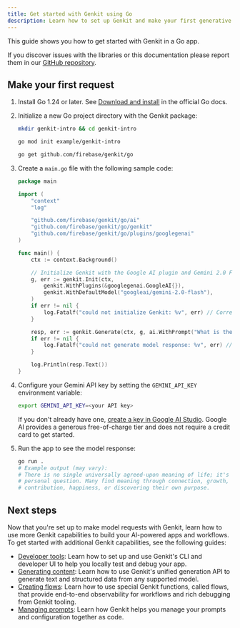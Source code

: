 ```yaml
---
title: Get started with Genkit using Go
description: Learn how to set up Genkit and make your first generative AI request in a Go application.
---
```


This guide shows you how to get started with Genkit in a Go app.

If you discover issues with the libraries or this documentation please report
them in our [GitHub repository](https://github.com/firebase/genkit/).

## Make your first request

1.  Install Go 1.24 or later. See [Download and install](https://go.dev/doc/install)
    in the official Go docs.

2.  Initialize a new Go project directory with the Genkit package:

    ```bash
    mkdir genkit-intro && cd genkit-intro

    go mod init example/genkit-intro

    go get github.com/firebase/genkit/go
    ```

3.  Create a `main.go` file with the following sample code:

    ```go
    package main

    import (
        "context"
        "log"

        "github.com/firebase/genkit/go/ai"
        "github.com/firebase/genkit/go/genkit"
        "github.com/firebase/genkit/go/plugins/googlegenai"
    )

    func main() {
        ctx := context.Background()

        // Initialize Genkit with the Google AI plugin and Gemini 2.0 Flash.
        g, err := genkit.Init(ctx,
            genkit.WithPlugins(&googlegenai.GoogleAI{}),
            genkit.WithDefaultModel("googleai/gemini-2.0-flash"),
        )
        if err != nil {
            log.Fatalf("could not initialize Genkit: %v", err) // Corrected format specifier
        }

        resp, err := genkit.Generate(ctx, g, ai.WithPrompt("What is the meaning of life?"))
        if err != nil {
            log.Fatalf("could not generate model response: %v", err) // Corrected format specifier
        }

        log.Println(resp.Text())
    }
    ```

4.  Configure your Gemini API key by setting the `GEMINI_API_KEY` environment
    variable:

    ```bash
    export GEMINI_API_KEY=<your API key>
    ```

    If you don't already have one, [create a key in Google AI Studio](https://aistudio.google.com/apikey).
    Google AI provides a generous free-of-charge tier and does not require a
    credit card to get started.

5.  Run the app to see the model response:

    ```bash
    go run .
    # Example output (may vary):
    # There is no single universally agreed-upon meaning of life; it's a deeply
    # personal question. Many find meaning through connection, growth,
    # contribution, happiness, or discovering their own purpose.
    ```

## Next steps

Now that you're set up to make model requests with Genkit, learn how to use more
Genkit capabilities to build your AI-powered apps and workflows. To get started
with additional Genkit capabilities, see the following guides:

*   [Developer tools](./devtools.md): Learn how to set up and use
    Genkit's CLI and developer UI to help you locally test and debug your app.
*   [Generating content](./models.md): Learn how to use Genkit's
    unified generation API to generate text and structured data from any
    supported model.
*   [Creating flows](./flows.md): Learn how to use special Genkit
    functions, called flows, that provide end-to-end observability for workflows
    and rich debugging from Genkit tooling.
*   [Managing prompts](./dotprompt.md): Learn how Genkit helps you
    manage your prompts and configuration together as code.
